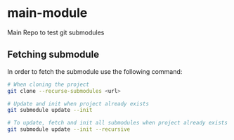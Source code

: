 # main-module
Main Repo to test git submodules

## Fetching submodule

In order to fetch the submodule use the following command:

```sh
# When cloning the project
git clone --recurse-submodules <url>

# Update and init when project already exists
git submodule update --init

# To update, fetch and init all submodules when project already exists
git submodule update --init --recursive
```
